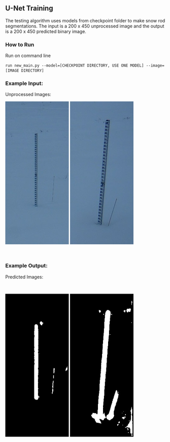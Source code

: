 ## U-Net Training

The testing algorithm uses models from checkpoint folder to make snow rod segmentations. The input is a 200 x 450 unprocessed image and the output is a 200 x 450 predicted binary image. 

### How to Run

Run on command line

    run new_main.py --model=[CHECKPOINT DIRECTORY, USE ONE MODEL] --image=[IMAGE DIRECTORY]


### Example Input:

Unprocessed Images:
<br />

![Image](./figures/NEON.D19.HEAL.DP1.00042_2019_12_01_114505.jpg_Mid.jpg )
![Image](./figures/NEON.D19.HEAL.DP1.00042_2019_12_01_114505.jpg_Right.jpg )

<br />

### Example Output:

Predicted Images:

<br />

![Image](./figures/NEON.D19.HEAL.DP1.00042_2019_12_01_114505.jpg_Mid.jpg_pred.jpg )
![Image](./figures/NEON.D19.HEAL.DP1.00042_2019_12_01_114505.jpg_Right.jpg_pred.jpg )

<br />